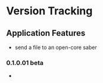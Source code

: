 # Version Tracking

## Application Features
* send a file to an open-core saber

### 0.1.0.01 beta
* 
